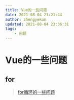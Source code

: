 ```yaml
---
title: Vue的一些问题
date: 2021-08-04 23:21:44
author: zhengyekun
updated: 2021-08-04 23:36:31
tags: 
	- 问题
---
```

# Vue的一些问题

## for

> [for循环的一些问题](./for循环的一些问题.md)
